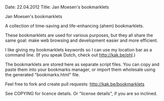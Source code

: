 Date: 22.04.2012
Title: Jan Moesen's bookmarklets

Jan Moesen's bookmarklets

A collection of time-saving and life-enhancing (ahem) bookmarklets.

These bookmarklets are used for various purposes, but they all share the same
goal: make web browsing and development easier and more efficient.

I like giving my bookmarklets keywords so I can use my location bar as a
command line. (If you speak Dutch, check out http://kak.be/phl.)

The bookmarklets are stored here as separate script files. You can copy and
paste them into your bookmarks manager, or import them wholesale using the
generated "bookmarks.html" file.

Feel free to fork and create pull requests: http://kak.be/bookmarklets

See COPYING for licence details. Or "license details", if you are so inclined.
